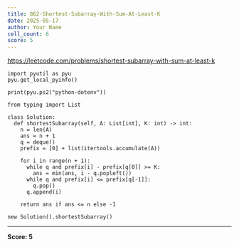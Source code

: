 ```yaml
---
title: 862-Shortest-Subarray-With-Sum-At-Least-K
date: 2025-05-17
author: Your Name
cell_count: 6
score: 5
---
```


https://leetcode.com/problems/shortest-subarray-with-sum-at-least-k


```
import pyutil as pyu
pyu.get_local_pyinfo()
```


```
print(pyu.ps2("python-dotenv"))
```


```
from typing import List
```


```
class Solution:
  def shortestSubarray(self, A: List[int], K: int) -> int:
    n = len(A)
    ans = n + 1
    q = deque()
    prefix = [0] + list(itertools.accumulate(A))

    for i in range(n + 1):
      while q and prefix[i] - prefix[q[0]] >= K:
        ans = min(ans, i - q.popleft())
      while q and prefix[i] <= prefix[q[-1]]:
        q.pop()
      q.append(i)

    return ans if ans <= n else -1
```


```
new Solution().shortestSubarray()
```


---
**Score: 5**